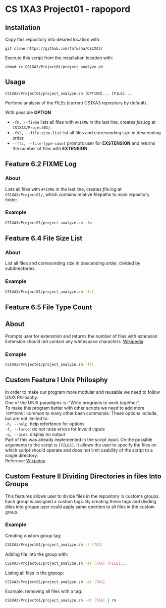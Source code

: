 #  CS 1XA3 Project01 - rapopord

## Installation
   Copy this repository into desired location with:  
   ```
   git clone https://github.com/fafusha/CS1XA3/
   ```
  
   Execute this script from the installation location with:  
   ```
   chmod +x CS1XA3/Project01/project_analyze.sh
   ````
 ## Usage
```
CS1XA3/Project01/project_analyze.sh [OPTION]... [FILE]...
```
Perfoms analysis of the FILEs (current CS1XA3 repository by default).
   
With possible **OPTION**
* `-fm, --fixme` lists all files with `#FIXME` in the last line, creates *file.log* at `CS1XA3/Project01/`.
* `-fsl, --file-size-list` list all files and corresonding size in descending order.
* `--ftc, --file-type-count` prompts user for **EXSTENSION** and returns the number of files with  **EXTENSION**.
      

## Feature 6.2 **FIXME Log**
### About
Lists all files with `#FIXME` in the last line, creates *file.log* at `CS1XA3/Project01/`, which contains relative filepaths to main repository folder.
 
### Example
```bash
CS1XA3/Project01/project_analyze.sh -fm
```
   
## Feature 6.4 **File Size List**
### About
List all files and corresonding size in descending order, divided by subdirectories.
### Example
```bash
CS1XA3/Project01/project_analyze.sh -fsl
```
## Feature 6.5 **File Type Count**
## About
Prompts user for extenstion and returns the number of files with extension.  
Extension should not contain any whitespace characters. [Wikipedia](https://en.wikipedia.org/wiki/Filename_extension)
### Exmaple
```bash
CS1XA3/Project01/project_analyze.sh -fsl
```
## Custom Feature I Unix Philosphy
In order to make our program more modular and reusable we need to follow UNIX Philosphy.  
One of the UNIX paradigms is :"Write programs to work together".  
To make this program better with other scripts we need to add more `[OPTIONS]` common to many other bash commands. These options include, but are not limited to:  
`-h, --help`: help referfence for options  
`-f, --force`: do not raise errors for invalid inputs  
`-q, --qiet`: display no output     
Part of this was already implemented in the script input. On the possible arguments to the script is `[FILES]`. It allows the user to specify the files on which script should operate and does not limit usability of the script to a single directory.  
Refernce: [Wikpidea](https://en.wikipedia.org/wiki/Unix_philosophy)

## Custom Feature II Dividing Directories in files Into Groups
This features allows user to divide files in the repository in customs groups. Each group  is assigned a custom tags. By creating these tags and divding diles into groups user could apply same opertion to all files in the custom group.

### Example
Creating custom group tag:
```bash
CS1XA3/Project01/project_analyze.sh -t [TAG]
```
Adding file into the group with:
```bash
CS1XA3/Project01/project_analyze.sh -at [TAG] [FILE]...
```
Listing all files in the grpoup: 
```bash
CS1XA3/Project01/project_analyze.sh -at [TAG]
```

Example: removing all files with a tag:

```bash
CS1XA3/Project01/project_analyze.sh -at [TAG] | rm
```
